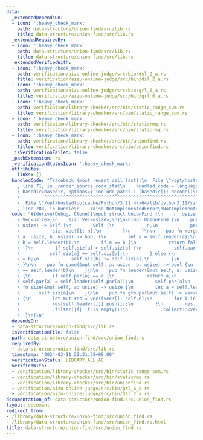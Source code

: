 ```yaml
---
data:
  _extendedDependsOn:
  - icon: ':heavy_check_mark:'
    path: data-structure/union-find/src/lib.rs
    title: data-structure/union-find/src/lib.rs
  _extendedRequiredBy:
  - icon: ':heavy_check_mark:'
    path: data-structure/union-find/src/lib.rs
    title: data-structure/union-find/src/lib.rs
  _extendedVerifiedWith:
  - icon: ':heavy_check_mark:'
    path: verification/aizu-online-judge/src/bin/dsl_2_a.rs
    title: verification/aizu-online-judge/src/bin/dsl_2_a.rs
  - icon: ':heavy_check_mark:'
    path: verification/aizu-online-judge/src/bin/grl_6_a.rs
    title: verification/aizu-online-judge/src/bin/grl_6_a.rs
  - icon: ':heavy_check_mark:'
    path: verification/library-checker/src/bin/static_range_sum.rs
    title: verification/library-checker/src/bin/static_range_sum.rs
  - icon: ':heavy_check_mark:'
    path: verification/library-checker/src/bin/staticrmq.rs
    title: verification/library-checker/src/bin/staticrmq.rs
  - icon: ':heavy_check_mark:'
    path: verification/library-checker/src/bin/unionfind.rs
    title: verification/library-checker/src/bin/unionfind.rs
  _isVerificationFailed: false
  _pathExtension: rs
  _verificationStatusIcon: ':heavy_check_mark:'
  attributes:
    links: []
  bundledCode: "Traceback (most recent call last):\n  File \"/opt/hostedtoolcache/Python/3.11.4/x64/lib/python3.11/site-packages/onlinejudge_verify/documentation/build.py\"\
    , line 71, in _render_source_code_stat\n    bundled_code = language.bundle(stat.path,\
    \ basedir=basedir, options={'include_paths': [basedir]}).decode()\n          \
    \         ^^^^^^^^^^^^^^^^^^^^^^^^^^^^^^^^^^^^^^^^^^^^^^^^^^^^^^^^^^^^^^^^^^^^^^^^^^^^^^^^^\n\
    \  File \"/opt/hostedtoolcache/Python/3.11.4/x64/lib/python3.11/site-packages/onlinejudge_verify/languages/rust.py\"\
    , line 288, in bundle\n    raise NotImplementedError\nNotImplementedError\n"
  code: "#[derive(Debug, Clone)]\npub struct UnionFind {\n    n: usize,\n    par:\
    \ Vec<usize>,\n    siz: Vec<usize>,\n}\n\nimpl UnionFind {\n    pub fn new(n:\
    \ usize) -> Self {\n        Self {\n            n,\n            par: (0..n).collect::<Vec<usize>>(),\n\
    \            siz: vec![1; n],\n        }\n    }\n\n    pub fn merge(&mut self,\
    \ a: usize, b: usize) -> bool {\n        let a = self.leader(a);\n        let\
    \ b = self.leader(b);\n        if a == b {\n            return false;\n      \
    \  }\n        if self.siz[a] > self.siz[b] {\n            self.par[b] = a;\n \
    \           self.siz[a] += self.siz[b];\n        } else {\n            self.par[a]\
    \ = b;\n            self.siz[b] += self.siz[a];\n        }\n        true\n   \
    \ }\n\n    pub fn same(&mut self, a: usize, b: usize) -> bool {\n        self.leader(a)\
    \ == self.leader(b)\n    }\n\n    pub fn leader(&mut self, a: usize) -> usize\
    \ {\n        if self.par[a] == a {\n            return a;\n        }\n       \
    \ self.par[a] = self.leader(self.par[a]);\n        self.par[a]\n    }\n\n    pub\
    \ fn size(&mut self, a: usize) -> usize {\n        let a = self.leader(a);\n \
    \       self.siz[a]\n    }\n\n    pub fn groups(&mut self) -> Vec<Vec<usize>>\
    \ {\n        let mut res = vec![vec![]; self.n];\n        for i in 0..self.n {\n\
    \            res[self.leader(i)].push(i);\n        }\n        res.into_iter()\n\
    \            .filter(|f| !f.is_empty())\n            .collect::<Vec<_>>()\n  \
    \  }\n}\n"
  dependsOn:
  - data-structure/union-find/src/lib.rs
  isVerificationFile: false
  path: data-structure/union-find/src/union_find.rs
  requiredBy:
  - data-structure/union-find/src/lib.rs
  timestamp: '2024-03-11 21:31:58+09:00'
  verificationStatus: LIBRARY_ALL_AC
  verifiedWith:
  - verification/library-checker/src/bin/static_range_sum.rs
  - verification/library-checker/src/bin/staticrmq.rs
  - verification/library-checker/src/bin/unionfind.rs
  - verification/aizu-online-judge/src/bin/grl_6_a.rs
  - verification/aizu-online-judge/src/bin/dsl_2_a.rs
documentation_of: data-structure/union-find/src/union_find.rs
layout: document
redirect_from:
- /library/data-structure/union-find/src/union_find.rs
- /library/data-structure/union-find/src/union_find.rs.html
title: data-structure/union-find/src/union_find.rs
---
```

